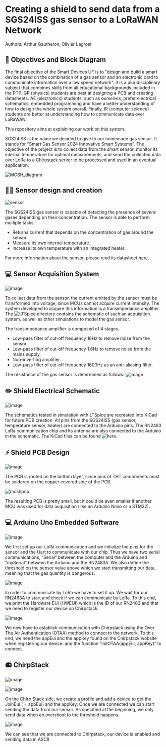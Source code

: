 # Creating a shield to send data from a SGS24ISS gas sensor to a LoRaWAN Network

Authors: Arthur Gautheron, Olivier Lagrost

## 📝 Objectives and Block Diagram

The final objective of the Smart Devices UF is to "design and build a smart device based on the combination of a gas sensor and an electronic card to communicate information over a low speed network". It is a pluridisciplinary subject that combines skills from all educational backgrounds included in the PTP. GP (physics) students are best at designing a PCB and creating datasheets. AE (electronics) students, such as ourselves, prefer electrical schematics, embedded programming and have a better understanding of how to design the whole system overall. Finally, IR (computer science) students are better at understanding how to communicate data over LoRaWAN.

This repository aims at explaining our work on this system.

SGS24ISS is the name we decided to give to our homemade gas sensor. It stands for "Smart Gas Sensor 2024 Innovative Smart Systems". The objective of the project is to collect data from the smart sensor, monitor its internal temperature for optimal measurements, and send the collected data over LoRa to a Chirpstack server to be processed and used in an eventual application.

![MOSH_diagram](https://github.com/Timanoin/lora_app/assets/92468875/bbbe37d8-8b32-4942-94ed-4414b161cb14)

## 🧑‍🔬 Sensor design and creation

![sensor](https://github.com/Timanoin/lora_app/assets/92468875/579608a6-7a87-4633-8564-48d2cba74712)

The SGS24ISS gas sensor is capable of detecting the presence of several gases depending on their concentration. The sensor is able to perform multiple tasks:
* Returns current that depends on the concentration of gas around the sensor.
* Measure its own internal temperature.
* Increase its own temperature with an integrated heater.

For more information about the sensor, please read its datasheet [here](https://github.com/Timanoin/lora_app/blob/main/datasheet.pdf).

## 💻 Sensor Acquisition System

![image](https://github.com/Timanoin/lora_app/assets/92468875/b6dda07c-db7e-41a0-a74d-c9c7f6a5fe36)

To collect data from the sensor, the current emitted by the sensor must be transformed into voltage, since MCUs cannot acquire current intensity. The system developed to acquire this information is a transimpedance amplifier.
The ![LTSpice directory](https://github.com/Timanoin/lora_app/tree/main/_LTSpice) contains the schematic of such an acquisition system, as well as other simulations to model the gas sensor.

The transimpedance amplifier is composed of 4 stages.
* Low-pass filter of cut-off frequency 16Hz to remove noise from the sensor.
* Low-pass filter of cut-off frequency 1.6Hz to remove noise from the mains supply.
* Non-inverting amplifier.
* Low-pass filter of cut-off frequency 1600Hz as an anti-aliasing filter.

The resistance of the gas sensor is determined as follows:
![image](https://github.com/Timanoin/lora_app/assets/92468875/cde9b3f0-ee8b-43a4-8c9d-1410717dd866)

## ✏️ Shield Electrical Schematic

![image](https://github.com/Timanoin/lora_app/assets/92468875/3cb830f5-6ee3-45e3-a10d-4b1a6a0d5611)

The schematics tested in simulation with LTSpice are recreated into KiCad for future PCB creation. All pins from the SGS24ISS (gas sensor, temperature sensor, heater) are connected to the Arduino pins. The RN2483 LoRa communication chip and its antenna are also connected to the Arduino in the schematic.
The KiCad files can be found ![here](https://github.com/Timanoin/lora_app/tree/main/_KiCad).

## ⚡ Shield PCB Design

![image](https://github.com/Timanoin/lora_app/assets/92468875/8e3ebccc-4c60-4ca8-85fb-ffce3def3e67)

The PCB is routed on the bottom layer, since pins of THT components must be soldered on the copper covered side of the PCB.

![moshpcb](https://github.com/Timanoin/lora_app/assets/92468875/784b2a11-bea5-4774-9e84-86afeaafdb5b)

The resulting PCB is pretty small, but it could be even smaller if another MCU was used for data acquisition (like an Arduino Nano or a STM32).

## 💻 Arduino Uno Embedded Software

![image](https://github.com/Timanoin/lora_app/assets/98876403/4e5acb57-a9dc-42cc-afac-33d0f14be94c)

We first set up our LoRa communication and we initialize the pins for the sensor and the Uart to communicate with our chip. Thus we have two serial communications, “Serial” between the computer and the Arduino and “mySerial” between the Arduino and the RN2483A. We also define the threshold on the sensor value above which we start transmitting our data, meaning that the gas quantity is dangerous. 

![image](https://github.com/Timanoin/lora_app/assets/98876403/a18c415c-439f-4f30-bd52-4ef8315dd422)

In order to communicate by LoRa we have to set it up. We wait for our RN2483A to start and check if we can communicate by LoRa. To this end, we print the Hardware EUI (HWEUI) which is the ID of our RN2483 and that we need to register our device on Chirpstack. 

![image](https://github.com/Timanoin/lora_app/assets/98876403/b05e7eb9-a31d-4d69-bc57-612b621fdbb6)

We now have to establish communication with Chirpstack using the Over The Air Authentication (OTAA) method to connect to the network. To this end, we need the appEui and the appKey found on the Chirpstack website when registering our device. and the function ”initOTAA(appEui, appKey)” to connect. 

## 📻 ChirpStack

![image](https://github.com/Timanoin/lora_app/assets/98876403/3e1e3e8b-cb16-41cc-9fba-1be5084f2501)

![image](https://github.com/Timanoin/lora_app/assets/98876403/cbb793ac-0ec2-4359-90f3-4918f7be49a9)

On the Chirp Stack side, we create a profile and add a device to get the JoinEui ( = appEui) and the appKey. 
Once we are connected we can start sending the data from our sensor. 
As specified at the beginning, we only send data when an overshoot to the threshold happens. 

![image](https://github.com/Timanoin/lora_app/assets/98876403/9c804b28-e1ef-4e0b-9ba6-f39b3cea4d68)

We can see that we are connected to Chirpstack, our device is enabled and sending data in ASCII 
